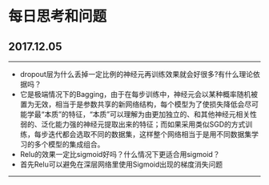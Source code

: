 # 每日思考和问题
## 2017.12.05
------
- dropout层为什么丢掉一定比例的神经元再训练效果就会好很多?有什么理论依据吗？
- 它是极端情况下的Bagging，由于在每步训练中，神经元会以某种概率随机被置为无效，相当于是参数共享的新网络结构，每个模型为了使损失降低会尽可能学最“本质”的特征，“本质”可以理解为由更加独立的、和其他神经元相关性弱的、泛化能力强的神经元提取出来的特征；而如果采用类似SGD的方式训练，每步迭代都会选取不同的数据集，这样整个网络相当于是用不同数据集学习的多个模型的集成组合。
- Relu的效果一定比sigmoid好吗？什么情况下更适合用sigmoid？
- 首先Relu可以避免在深层网络里使用Sigmoid出现的梯度消失问题

------
